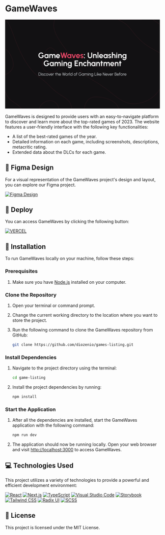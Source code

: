 # GameWaves

![GameWaves Banner](./docs/GameWavesCover.png)

GameWaves is designed to provide users with an easy-to-navigate platform to discover and learn more about the top-rated games of 2023. The website features a user-friendly interface with the following key functionalities:

- A list of the best-rated games of the year.
- Detailed information on each game, including screenshots, descriptions, metacritic rating.
- Extended data about the DLCs for each game.

## 🎨 Figma Design

For a visual representation of the GameWaves project's design and layout, you can explore our Figma project.

[![Figma Design](https://img.shields.io/badge/figma-%23F24E1E.svg?style=for-the-badge&logo=figma&logoColor=white)](https://www.figma.com/file/1GkY9W8nusiVcdUqPsh3LP/GameWaves?type=design&node-id=52%3A998&mode=design&t=ytWz1FQhftyOZgdE-1)

## 🚀 Deploy

You can access GameWaves by clicking the following button:

[![VERCEL](https://img.shields.io/badge/Vercel-100000?style=for-the-badge&logo=vercel&logoColor=white)](https://game-waves.vercel.app/)

## 🔧 Installation

To run GameWaves locally on your machine, follow these steps:

### Prerequisites

1. Make sure you have [Node.js](https://nodejs.org/) installed on your computer.

### Clone the Repository

1. Open your terminal or command prompt.

2. Change the current working directory to the location where you want to store the project.

3. Run the following command to clone the GameWaves repository from GitHub:

   ```bash
   git clone https://github.com/diozenio/games-listing.git
   ```

### Install Dependencies

1. Navigate to the project directory using the terminal:

   ```bash
   cd game-listing
   ```

2. Install the project dependencies by running:

   ```bash
   npm install
   ```

### Start the Application

1. After all the dependencies are installed, start the GameWaves application with the following command:

   ```bash
   npm run dev
   ```

2. The application should now be running locally. Open your web browser and visit [http://localhost:3000](http://localhost:3000) to access GameWaves.

## 💻 Technologies Used

This project utilizes a variety of technologies to provide a powerful and efficient development environment:

[![React](https://img.shields.io/badge/React-%2320232a.svg?style=for-the-badge&logo=react&logoColor=%2361DAFB)](https://reactjs.org/)
[![Next.js](https://img.shields.io/badge/Next.js-%23000000.svg?style=for-the-badge&logo=next.js&logoColor=%23FFFFFF)](https://nextjs.org/)
[![TypeScript](https://img.shields.io/badge/TypeScript-%23007ACC.svg?style=for-the-badge&logo=typescript&logoColor=white)](https://www.typescriptlang.org/)
[![Visual Studio Code](https://img.shields.io/badge/Visual%20Studio%20Code-0078d7.svg?style=for-the-badge&logo=visual-studio-code&logoColor=white)](https://code.visualstudio.com/)
[![Storybook](https://img.shields.io/badge/Storybook-%23FF4785.svg?style=for-the-badge&logo=storybook&logoColor=white)](https://storybook.js.org/)
[![Tailwind CSS](https://img.shields.io/badge/Tailwind%20CSS-%231a202c.svg?style=for-the-badge&logo=tailwind-css&logoColor=%231a202c)](https://tailwindcss.com/)
[![Radix UI](https://img.shields.io/badge/Radix%20UI-%23ffcc24.svg?style=for-the-badge&logo=radix-ui&logoColor=6b9bff)](https://radix-ui.com/)
[![SCSS](https://img.shields.io/badge/SCSS-%23ff69b4.svg?style=for-the-badge&logo=sass&logoColor=white)](https://sass-lang.com/)

## 🔖 License

This project is licensed under the MIT License.
